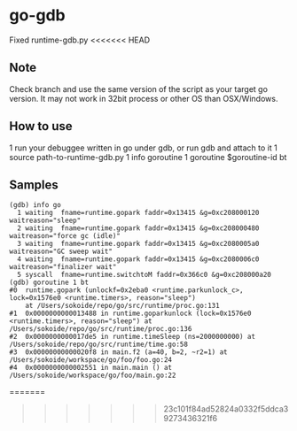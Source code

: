 # go-gdb
Fixed runtime-gdb.py
<<<<<<< HEAD

## Note
Check branch and use the same version of the script as your target go version.
It may not work in 32bit process or other OS than OSX/Windows.

## How to use
1 run your debuggee written in go under gdb, or run gdb and attach to it
1 source path-to-runtime-gdb.py
1 info goroutine
1 goroutine $goroutine-id bt

## Samples
```
(gdb) info go
  1 waiting  fname=runtime.gopark faddr=0x13415 &g=0xc208000120 waitreason="sleep"
  2 waiting  fname=runtime.gopark faddr=0x13415 &g=0xc208000480 waitreason="force gc (idle)"
  3 waiting  fname=runtime.gopark faddr=0x13415 &g=0xc2080005a0 waitreason="GC sweep wait"
  4 waiting  fname=runtime.gopark faddr=0x13415 &g=0xc2080006c0 waitreason="finalizer wait"
  5 syscall  fname=runtime.switchtoM faddr=0x366c0 &g=0xc208000a20
(gdb) goroutine 1 bt
#0  runtime.gopark (unlockf=0x2eba0 <runtime.parkunlock_c>, lock=0x1576e0 <runtime.timers>, reason="sleep")
    at /Users/sokoide/repo/go/src/runtime/proc.go:131
#1  0x0000000000013488 in runtime.goparkunlock (lock=0x1576e0 <runtime.timers>, reason="sleep") at /Users/sokoide/repo/go/src/runtime/proc.go:136
#2  0x0000000000017de5 in runtime.timeSleep (ns=2000000000) at /Users/sokoide/repo/go/src/runtime/time.go:58
#3  0x00000000000020f8 in main.f2 (a=40, b=2, ~r2=1) at /Users/sokoide/workspace/go/foo/foo.go:24
#4  0x0000000000002551 in main.main () at /Users/sokoide/workspace/go/foo/main.go:22
```
=======
>>>>>>> 23c101f84ad52824a0332f5ddca39273436321f6

